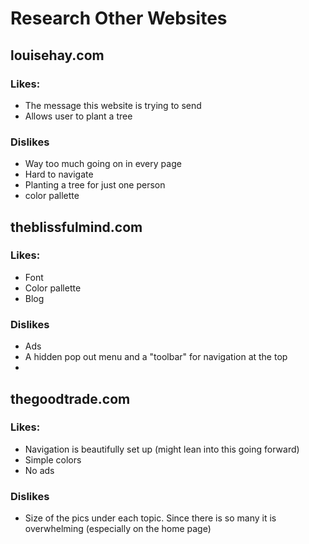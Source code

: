 # Research Other Websites

## louisehay.com
### Likes:
- The message this website is trying to send
- Allows user to plant a tree

### Dislikes
- Way too much going on in every page
- Hard to navigate
- Planting a tree for just one person
- color pallette

## theblissfulmind.com
### Likes:
- Font
- Color pallette 
- Blog
### Dislikes
- Ads
- A hidden pop out menu and a "toolbar" for navigation at the top
- 
##  thegoodtrade.com
### Likes:
- Navigation is beautifully set up (might lean into this going forward)
- Simple colors
- No ads
### Dislikes
- Size of the pics under each topic. Since there is so many it is overwhelming (especially on the home page)


